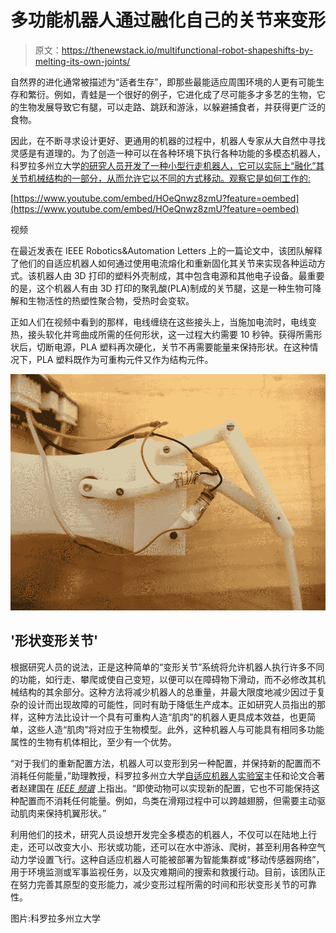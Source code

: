 # 多功能机器人通过融化自己的关节来变形

> 原文：<https://thenewstack.io/multifunctional-robot-shapeshifts-by-melting-its-own-joints/>

自然界的进化通常被描述为“适者生存”，即那些最能适应周围环境的人更有可能生存和繁衍。例如，青蛙是一个很好的例子，它进化成了尽可能多才多艺的生物，它的生物发展导致它有腿，可以走路、跳跃和游泳，以躲避捕食者，并获得更广泛的食物。

因此，在不断寻求设计更好、更通用的机器的过程中，机器人专家从大自然中寻找灵感是有道理的。为了创造一种可以在各种环境下执行各种功能的多模态机器人，科罗拉多州立大学[的研究人员开发了一种小型行走机器人，它可以实际上“融化”其关节机械结构的一部分，从而允许它以不同的方式移动。观察它是如何工作的:](http://www.engr.colostate.edu/~zhao/)

[https://www.youtube.com/embed/HOeQnwz8zmU?feature=oembed](https://www.youtube.com/embed/HOeQnwz8zmU?feature=oembed)

视频

在最近发表在 IEEE Robotics&Automation Letters 上的一篇论文中，该团队解释了他们的自适应机器人如何通过使用电流熔化和重新固化其关节来实现各种运动方式。该机器人由 3D 打印的塑料外壳制成，其中包含电源和其他电子设备。最重要的是，这个机器人有由 3D 打印的聚乳酸(PLA)制成的关节腿，这是一种生物可降解和生物活性的热塑性聚合物，受热时会变软。

正如人们在视频中看到的那样，电线缠绕在这些接头上，当施加电流时，电线变热，接头软化并弯曲成所需的任何形状，这一过程大约需要 10 秒钟。获得所需形状后，切断电源，PLA 塑料再次硬化，关节不再需要能量来保持形状。在这种情况下，PLA 塑料既作为可重构元件又作为结构元件。

![](img/3dda8c23964e809ee5e64f3722c937fe.png)

## '形状变形关节'

根据研究人员的说法，正是这种简单的“变形关节”系统将允许机器人执行许多不同的功能，如行走、攀爬或使自己变短，以便可以在障碍物下滑动，而不必修改其机械结构的其余部分。这种方法将减少机器人的总重量，并最大限度地减少因过于复杂的设计而出现故障的可能性，同时有助于降低生产成本。正如研究人员指出的那样，这种方法比设计一个具有可重构人造“肌肉”的机器人更具成本效益，也更简单，这些人造“肌肉”将对应于生物模型。此外，这种机器人与可能具有相同多功能属性的生物有机体相比，至少有一个优势。

“对于我们的重新配置方法，机器人可以变形到另一种配置，并保持新的配置而不消耗任何能量，”助理教授，科罗拉多州立大学[自适应机器人实验室](http://www.engr.colostate.edu/~zhao/)主任和论文合著者赵建国在 [*IEEE 频谱*](https://spectrum.ieee.org/automaton/robotics/robotics-hardware/robot-melts-its-bones-to-change-how-it-walks) 上指出。“即使动物可以实现新的配置，它也不可能保持这种配置而不消耗任何能量。例如，鸟类在滑翔过程中可以跨越翅膀，但需要主动驱动肌肉来保持机翼形状。”

利用他们的技术，研究人员设想开发完全多模态的机器人，不仅可以在陆地上行走，还可以改变大小、形状或功能，还可以在水中游泳、爬树，甚至利用各种空气动力学设置飞行。这种自适应机器人可能被部署为智能集群或“移动传感器网络”，用于环境监测或军事监视任务，以及灾难期间的搜索和救援行动。目前，该团队正在努力完善其原型的变形能力，减少变形过程所需的时间和形状变形关节的可靠性。

图片:科罗拉多州立大学

<svg xmlns:xlink="http://www.w3.org/1999/xlink" viewBox="0 0 68 31" version="1.1"><title>Group</title> <desc>Created with Sketch.</desc></svg>